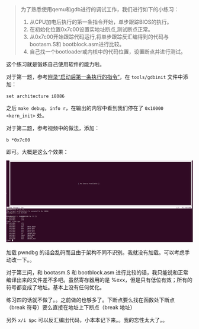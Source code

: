 > 为了熟悉使用qemu和gdb进行的调试工作，我们进行如下的小练习：
>
> 1. 从CPU加电后执行的第一条指令开始，单步跟踪BIOS的执行。
> 2. 在初始化位置0x7c00设置实地址断点,测试断点正常。
> 3. 从0x7c00开始跟踪代码运行,将单步跟踪反汇编得到的代码与bootasm.S和 bootblock.asm进行比较。
> 4. 自己找一个bootloader或内核中的代码位置，设置断点并进行测试。

这个练习就是锻炼自己使用软件的能力啦。

对于第一题，参考[附录“启动后第一条执行的指令”](https://chyyuu.gitbooks.io/ucore_os_docs/content/lab1/lab1_5_appendix.html)，在 `tools/gdbinit` 文件中添加：

```
set architecture i8086
```

之后 `make debug`，`info r`，在输出的内容中看到我们停在了 `0x10000 <kern_init>` 处。

对于第二题，参考视频中的做法，添加：

```
b *0x7c00
```

即可。大概是这么个效果：

![](assets/lab1-p2-gdb1.png)

加载 pwndbg 的话会乱码而且由于架构不同不识别。我就没有加载。可以考虑手动改一下。。

对于第三问，和 bootasm.S 和 bootblock.asm 进行比较的话，我只能说和正常编译出来的文件差不多吧。虽然寄存器用的是 %exx，但是只有低位有效；所有的符号都变成了地址。基本上没有任何优化。

练习四的话就不做了。。之前做的也够多了。下断点要么找在函数处下断点（break 符号）要么直接在地址上下断点（break 地址）

另外 `x/i $pc` 可以反汇编出代码，小本本记下来。。我的忘性太大了。。